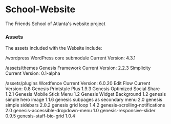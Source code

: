 # School-Website
The Friends School of Atlanta's website project

### Assets
The assets included with the Website include:

/wordpress
WordPress core submodule
Current Version: 4.3.1

/assets/themes
Genesis Framework
Current Version: 2.2.3
Simplicity
Current Version: 0.1-alpha

/assets/plugins
Wordfence
Current Version: 6.0.20
Edit Flow
Current Version: 0.8
Genesis Printstyle Plus
1.9.3
Genesis Optimized Social Share
1.2.1
Genesis Mobile Stick Menu
1.2
Genesis Widget Background
1.2
genesis simple hero image
1.1.6
genesis subpages as secondary menu
2.0
genesis simple sidebars
2.0.2
genesis grid loop
1.4.2
genesis-scrolling-notifications
2.0
genesis-accessible-dropdown-menu
1.0
genesis-responsive-slider
0.9.5
genesis-staff-bio-grid
1.0.4
